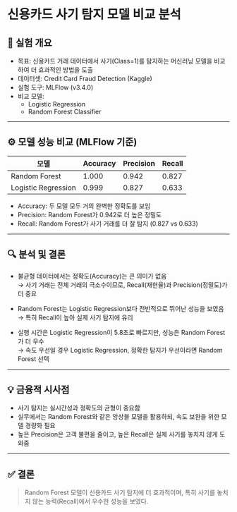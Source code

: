 # 신용카드 사기 탐지 모델 비교 분석

## 📌 실험 개요

- 목표: 신용카드 거래 데이터에서 사기(Class=1)를 탐지하는 머신러닝 모델을 비교하여 더 효과적인 방법을 도출
- 데이터셋: Credit Card Fraud Detection (Kaggle)
- 실험 도구: MLFlow (v3.4.0)
- 비교 모델:
  - Logistic Regression
  - Random Forest Classifier

---

## ⚙️ 모델 성능 비교 (MLFlow 기준)

| 모델 | Accuracy | Precision | Recall |
|------|----------|-----------|--------|
| Random Forest | 1.000 | 0.942 | 0.827 |
| Logistic Regression | 0.999 | 0.827 | 0.633 |

- Accuracy: 두 모델 모두 거의 완벽한 정확도를 보임
- Precision: Random Forest가 0.942로 더 높은 정밀도
- Recall: Random Forest가 사기 거래를 더 잘 탐지 (0.827 vs 0.633)

---

## 🔍 분석 및 결론

- 불균형 데이터에서는 정확도(Accuracy)는 큰 의미가 없음  
  → 사기 거래는 전체 거래의 극소수이므로, Recall(재현율)과 Precision(정밀도)가 더 중요

- Random Forest는 Logistic Regression보다 전반적으로 뛰어난 성능을 보였음  
  → 특히 Recall이 높아 실제 사기 탐지에 유리

- 실행 시간은 Logistic Regression이 5.8초로 빠르지만, 성능은 Random Forest가 더 우수  
  → 속도 우선일 경우 Logistic Regression, 정확한 탐지가 우선이라면 Random Forest 선택

---

## 💡 금융적 시사점

- 사기 탐지는 실시간성과 정확도의 균형이 중요함
- 실무에서는 Random Forest와 같은 앙상블 모델을 활용하되, 속도 보완을 위한 모델 경량화 필요
- 높은 Precision은 고객 불편을 줄이고, 높은 Recall은 실제 사기를 놓치지 않게 도와줌

---

## ✅ 결론

> Random Forest 모델이 신용카드 사기 탐지에 더 효과적이며, 특히 사기를 놓치지 않는 능력(Recall)에서 우수한 성능을 보였다.
